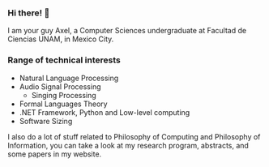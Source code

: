 ### Hi there! 👋
I am your guy Axel, a Computer Sciences undergraduate at Facultad de Ciencias UNAM, in Mexico City.

### Range of technical interests 
- Natural Language Processing
- Audio Signal Processing
  - Singing Processing
- Formal Languages Theory
- .NET Framework, Python and Low-level computing
- Software Sizing

I also do a lot of stuff related to Philosophy of Computing and Philosophy of Information, you can take a look at my research program, abstracts, and some papers in my website.
